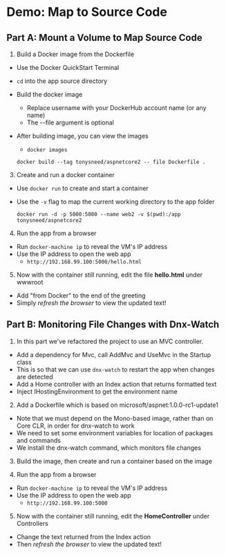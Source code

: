# Demo: Map to Source Code

## Part A: Mount a Volume to Map Source Code

1. Build a Docker image from the Dockerfile
  - Use the Docker QuickStart Terminal
  - `cd` into the app source directory
  - Build the docker image
    + Replace username with your DockerHub account name (or any name)
    + The --file argument is optional
  - After building image, you can view the images
    + `docker images`
  
    ```
    docker build --tag tonysneed/aspnetcore2 -- file Dockerfile .
    ```

3. Create and run a docker container
  - Use `docker run` to create and start a container
  - Use the `-v` flag to map the current working directory to the app folder
  
    ```
    docker run -d -p 5000:5000 --name web2 -v $(pwd):/app tonysneed/aspnetcore2
    ```

4. Run the app from a browser
  - Run `docker-machine ip` to reveal the VM's IP address
  - Use the IP address to open the web app
    + `http://192.168.99.100:5000/hello.html`

5. Now with the container still running, edit the file **hello.html** under wwwroot
  - Add "from Docker" to the end of the greeting
  - Simply *refresh the browser* to view the updated text!
  
  
## Part B: Monitoring File Changes with Dnx-Watch

1. In this part we've refactored the project to use an MVC controller.
  - Add a dependency for Mvc, call AddMvc and UseMvc in the Startup class
  - This is so that we can use `dnx-watch` to restart the app when changes are detected
  - Add a Home controller with an Index action that returns formatted text
  - Inject IHostingEnvironment to get the environment name
  
2. Add a Dockerfile which is based on microsoft/aspnet:1.0.0-rc1-update1
  - Note that we must depend on the Mono-based image, rather than on Core CLR,
    in order for dnx-watch to work
  - We need to set some environment variables for location of packages and commands
  - We install the dnx-watch command, which monitors file changes
  
3. Build the image, then create and run a container based on the image

4. Run the app from a browser
  - Run `docker-machine ip` to reveal the VM's IP address
  - Use the IP address to open the web app
    + `http://192.168.99.100:5000`

5. Now with the container still running, edit the **HomeController** under Controllers
  - Change the text returned from the Index action
  - Then *refresh the browser* to view the updated text!

